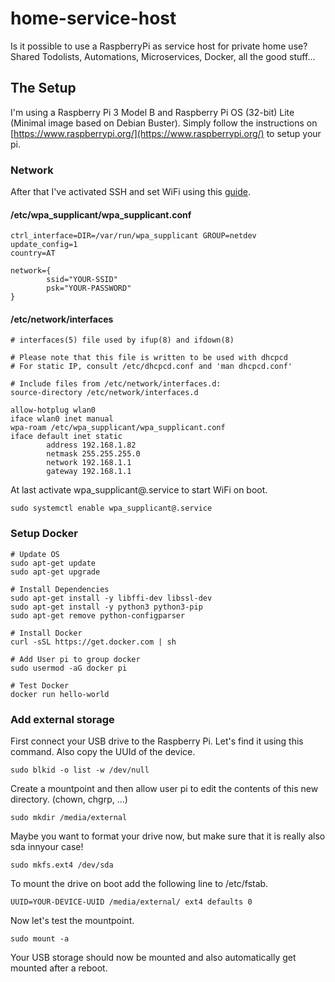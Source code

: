 # home-service-host
Is it possible to use a RaspberryPi as service host for private home use? Shared Todolists, Automations, Microservices, Docker, all the good stuff...

## The Setup
I'm using a Raspberry Pi 3 Model B and Raspberry Pi OS (32-bit) Lite (Minimal image based on Debian Buster). Simply follow the instructions on [https://www.raspberrypi.org/](https://www.raspberrypi.org/) to setup your pi. 

### Network
After that I've activated SSH and set WiFi using this [guide](https://www.raspberrypi.org/documentation/configuration/wireless/wireless-cli.md). 

#### /etc/wpa_supplicant/wpa_supplicant.conf
```
ctrl_interface=DIR=/var/run/wpa_supplicant GROUP=netdev
update_config=1
country=AT

network={
        ssid="YOUR-SSID"
        psk="YOUR-PASSWORD"
}
```
#### /etc/network/interfaces
```
# interfaces(5) file used by ifup(8) and ifdown(8)

# Please note that this file is written to be used with dhcpcd
# For static IP, consult /etc/dhcpcd.conf and 'man dhcpcd.conf'

# Include files from /etc/network/interfaces.d:
source-directory /etc/network/interfaces.d

allow-hotplug wlan0
iface wlan0 inet manual
wpa-roam /etc/wpa_supplicant/wpa_supplicant.conf
iface default inet static
        address 192.168.1.82
        netmask 255.255.255.0
        network 192.168.1.1
        gateway 192.168.1.1
```

At last activate wpa_supplicant@.service to start WiFi on boot.

```sudo systemctl enable wpa_supplicant@.service```

### Setup Docker
```
# Update OS
sudo apt-get update
sudo apt-get upgrade

# Install Dependencies
sudo apt-get install -y libffi-dev libssl-dev
sudo apt-get install -y python3 python3-pip
sudo apt-get remove python-configparser

# Install Docker
curl -sSL https://get.docker.com | sh

# Add User pi to group docker
sudo usermod -aG docker pi

# Test Docker
docker run hello-world
```

### Add external storage
First connect your USB drive to the Raspberry Pi.
Let's find it using this command. Also copy the UUId of the device.

```
sudo blkid -o list -w /dev/null
```
Create a mountpoint and then allow user pi to edit the contents of this new directory. (chown, chgrp, ...)
```
sudo mkdir /media/external
```
Maybe you want to format your drive now, but make sure that it is really also sda innyour case!
```
sudo mkfs.ext4 /dev/sda
```
To mount the drive on boot add the following line to /etc/fstab.
```
UUID=YOUR-DEVICE-UUID /media/external/ ext4 defaults 0
```
Now let's test the mountpoint.
```
sudo mount -a
```
Your USB storage should now be mounted and also automatically get mounted after a reboot.
